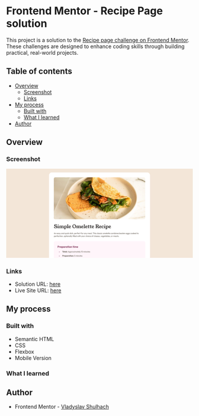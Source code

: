 # Frontend Mentor - Recipe Page solution

This project is a solution to the [Recipe page challenge on Frontend Mentor](https://www.frontendmentor.io/challenges/recipe-page-KiTsR8QQKm). These challenges are designed to enhance coding skills through building practical, real-world projects.

## Table of contents

- [Overview](#overview)
  - [Screenshot](#screenshot)
  - [Links](#links)
- [My process](#my-process)
  - [Built with](#built-with)
  - [What I learned](#what-i-learned)
- [Author](#author)

## Overview

### Screenshot

![Screenshot of the project](./preview.png)

### Links

- Solution URL: [here]()
- Live Site URL: [here]()

## My process

### Built with

- Semantic HTML
- CSS
- Flexbox
- Mobile Version


### What I learned


## Author

- Frontend Mentor - [Vladyslav Shulhach](https://www.frontendmentor.io/profile/Vladyslav-Shulhach)
